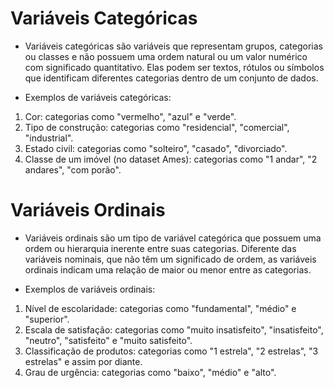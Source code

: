 # Variáveis Categóricas
- Variáveis categóricas são variáveis que representam grupos, categorias ou classes e não possuem uma ordem natural ou um valor numérico com significado quantitativo. Elas podem ser textos, rótulos ou símbolos que identificam diferentes categorias dentro de um conjunto de dados.

- Exemplos de variáveis categóricas:
1. Cor: categorias como "vermelho", "azul" e "verde".
2. Tipo de construção: categorias como "residencial", "comercial", "industrial".
3. Estado civil: categorias como "solteiro", "casado", "divorciado".
4. Classe de um imóvel (no dataset Ames): categorias como "1 andar", "2 andares", "com porão".

# Variáveis Ordinais
- Variáveis ordinais são um tipo de variável categórica que possuem uma ordem ou hierarquia inerente entre suas categorias. Diferente das variáveis nominais, que não têm um significado de ordem, as variáveis ordinais indicam uma relação de maior ou menor entre as categorias.

- Exemplos de variáveis ordinais:
1. Nível de escolaridade: categorias como "fundamental", "médio" e "superior".
2. Escala de satisfação: categorias como "muito insatisfeito", "insatisfeito", "neutro", "satisfeito" e "muito satisfeito".
3. Classificação de produtos: categorias como "1 estrela", "2 estrelas", "3 estrelas" e assim por diante.
4. Grau de urgência: categorias como "baixo", "médio" e "alto".